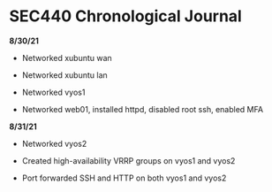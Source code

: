 # SEC440 Chronological Journal

**8/30/21**

- Networked xubuntu wan

- Networked xubuntu lan

- Networked vyos1

- Networked web01, installed httpd, disabled root ssh, enabled MFA

**8/31/21**

- Networked vyos2

- Created high-availability VRRP groups on vyos1 and vyos2

- Port forwarded SSH and HTTP on both vyos1 and vyos2
